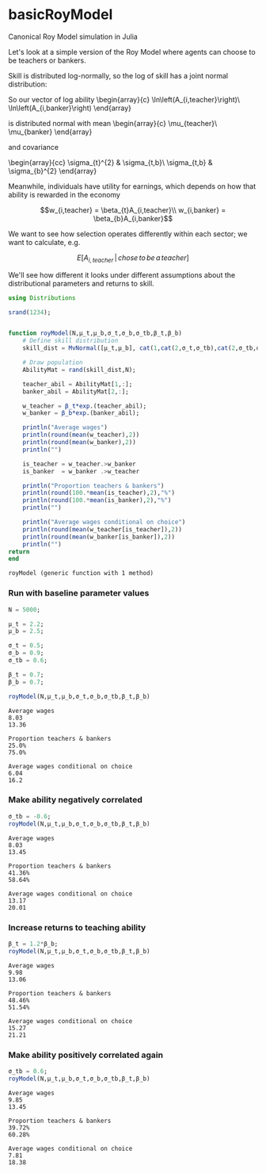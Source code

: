# basicRoyModel
Canonical Roy Model simulation in Julia


Let's look at a simple version of the Roy Model where agents can choose to be teachers or bankers.

Skill is distributed log-normally, so the log of skill has a joint normal distribution:

So our vector of log ability \begin{array}{c}
\ln\left(A_{i,teacher}\right)\\
\ln\left(A_{i,banker}\right)
\end{array} 

is distributed normal with mean 
\begin{array}{c}
\mu_{teacher}\\
\mu_{banker}
\end{array}

and covariance

\begin{array}{cc}
\sigma_{t}^{2} & \sigma_{t,b}\\
\sigma_{t,b} & \sigma_{b}^{2}
\end{array}

Meanwhile, individuals have utility for earnings, which depends on how that ability is rewarded in the economy

$$w_{i,teacher} = \beta_{t}A_{i,teacher}\\
  w_{i,banker}  = \beta_{b}A_{i,banker}$$
  
We want to see how selection operates differently within each sector; we want to calculate, e.g.

$$ E[A_{i,teacher}\,|\,chose\,to\,be\,a\,teacher]$$

We'll see how different it looks under different assumptions about the distributional parameters and returns to skill.


```julia
using Distributions

srand(1234);


function royModel(N,μ_t,μ_b,σ_t,σ_b,σ_tb,β_t,β_b)
    # Define skill distribution
    skill_dist = MvNormal([μ_t,μ_b], cat(1,cat(2,σ_t,σ_tb),cat(2,σ_tb,σ_b)))

    # Draw population
    AbilityMat = rand(skill_dist,N);

    teacher_abil = AbilityMat[1,:];
    banker_abil = AbilityMat[2,:];

    w_teacher = β_t*exp.(teacher_abil);
    w_banker = β_b*exp.(banker_abil);

    println("Average wages")
    println(round(mean(w_teacher),2))
    println(round(mean(w_banker),2))
    println("")

    is_teacher = w_teacher.>w_banker
    is_banker  = w_banker .>w_teacher

    println("Proportion teachers & bankers")
    println(round(100.*mean(is_teacher),2),"%")
    println(round(100.*mean(is_banker),2),"%")
    println("")

    println("Average wages conditional on choice")
    println(round(mean(w_teacher[is_teacher]),2))
    println(round(mean(w_banker[is_banker]),2))
    println("")
return
end
```




    royModel (generic function with 1 method)



### Run with baseline parameter values


```julia
N = 5000;

μ_t = 2.2;
μ_b = 2.5;

σ_t = 0.5;
σ_b = 0.9;
σ_tb = 0.6;

β_t = 0.7;
β_b = 0.7;

royModel(N,μ_t,μ_b,σ_t,σ_b,σ_tb,β_t,β_b)
```

    Average wages
    8.03
    13.36
    
    Proportion teachers & bankers
    25.0%
    75.0%
    
    Average wages conditional on choice
    6.04
    16.2
    


### Make ability negatively correlated


```julia
σ_tb = -0.6;
royModel(N,μ_t,μ_b,σ_t,σ_b,σ_tb,β_t,β_b)
```

    Average wages
    8.03
    13.45
    
    Proportion teachers & bankers
    41.36%
    58.64%
    
    Average wages conditional on choice
    13.17
    20.01
    


### Increase returns to teaching ability


```julia
β_t = 1.2*β_b;
royModel(N,μ_t,μ_b,σ_t,σ_b,σ_tb,β_t,β_b)
```

    Average wages
    9.98
    13.06
    
    Proportion teachers & bankers
    48.46%
    51.54%
    
    Average wages conditional on choice
    15.27
    21.21
    


### Make ability positively correlated again


```julia
σ_tb = 0.6;
royModel(N,μ_t,μ_b,σ_t,σ_b,σ_tb,β_t,β_b)
```

    Average wages
    9.85
    13.45
    
    Proportion teachers & bankers
    39.72%
    60.28%
    
    Average wages conditional on choice
    7.81
    18.38
    
